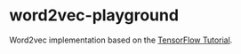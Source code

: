 # word2vec-playground

Word2vec implementation based on the [TensorFlow Tutorial](https://www.tensorflow.org/tutorials/representation/word2vec).